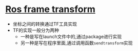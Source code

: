 # [Ros frame transform](https://github.com/shu1ong/gitblog/issues/33)

- 坐标之间的转换通过TF工具实现
- TF的实现一般分为两种
    - 一种是写在launch文件中的,通过package进行实现
    - 另一种是写在程序里面,通过调用函数`sendtransform`实现